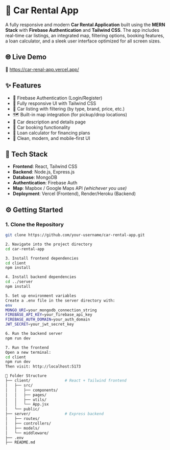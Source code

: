 # 🚗 Car Rental App

A fully responsive and modern **Car Rental Application** built using the **MERN Stack** with **Firebase Authentication** and **Tailwind CSS**. The app includes real-time car listings, an integrated map, filtering options, booking features, a loan calculator, and a sleek user interface optimized for all screen sizes.

## 🌐 Live Demo

🔗 https://car-renal-app.vercel.app/

## ✨ Features

- 🔐 Firebase Authentication (Login/Register)
- 📱 Fully responsive UI with Tailwind CSS
- 🚗 Car listing with filtering (by type, brand, price, etc.)
- 🗺️ Built-in map integration (for pickup/drop locations)
- 🧾 Car description and details page
- 📆 Car booking functionality
- 🧮 Loan calculator for financing plans
- 🎨 Clean, modern, and mobile-first UI

## 🧰 Tech Stack

- **Frontend**: React, Tailwind CSS
- **Backend**: Node.js, Express.js
- **Database**: MongoDB
- **Authentication**: Firebase Auth
- **Map**: Mapbox / Google Maps API _(whichever you use)_
- **Deployment**: Vercel (Frontend), Render/Heroku (Backend)

## ⚙️ Getting Started

### 1. Clone the Repository

```bash
git clone https://github.com/your-username/car-rental-app.git

2. Navigate into the project directory
cd car-rental-app

3. Install frontend dependencies
cd client
npm install

4. Install backend dependencies
cd ../server
npm install

5. Set up environment variables
Create a .env file in the server directory with:
env
MONGO_URI=your_mongodb_connection_string
FIREBASE_API_KEY=your_firebase_api_key
FIREBASE_AUTH_DOMAIN=your_auth_domain
JWT_SECRET=your_jwt_secret_key

6. Run the backend server
npm run dev

7. Run the frontend
Open a new terminal:
cd client
npm run dev
Then visit: http://localhost:5173

📂 Folder Structure
├── client/               # React + Tailwind frontend
│   ├── src/
│   │   ├── components/
│   │   ├── pages/
│   │   ├── utils/
│   │   └── App.jsx
│   └── public/
├── server/               # Express backend
│   ├── routes/
│   ├── controllers/
│   ├── models/
│   └── middleware/
├── .env
├── README.md
